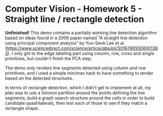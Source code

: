 # Computer Vision - Homework 5 - Straight line / rectangle detection
**Unfinished!** This demo contains a partially working line detection algorithm based on ideas found in a 2006 paper named "A straight line detection using principal component analysis" by Yun-Seok Lee et al. (https://www.sciencedirect.com/science/article/abs/pii/S0167865506001383). I only got to the edge labeling part using column, row, cross and single primitives, but couldn't finish the PCA step.

The demo only renders line segments detected using column and row primitives, and I used a simple min/max hack to have something to render based on the detected structures.

In terms of rectangle detection, which I didn't get to implement at all, my plan was to use a Voronoi partition around the points defining the line segments, build a graph search structure around the cells in order to build candidate quadrilaterals, then test each of those to see if they match a rectangle shape.